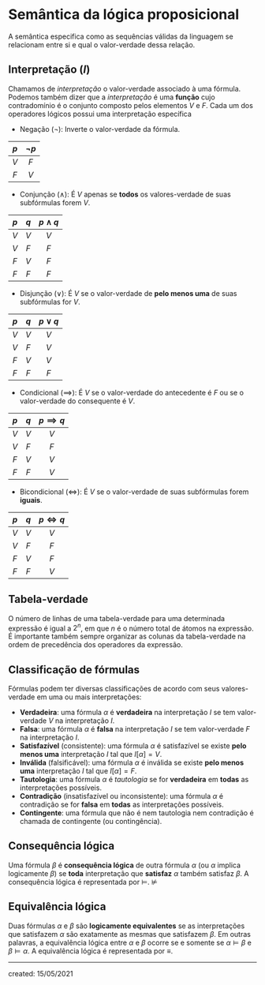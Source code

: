 # Semântica da lógica proposicional
A semântica especifica como as sequências válidas da linguagem se relacionam entre si e qual o valor-verdade dessa relação.

## Interpretação ($I$)
Chamamos de *interpretação* o valor-verdade associado à uma fórmula. Podemos também dizer que a *interpretação* é uma **função** cujo contradomínio é o conjunto composto pelos elementos $V$ e $F$.
Cada um dos operadores lógicos possui uma interpretação específica

- Negação ($\neg$): Inverte o valor-verdade da fórmula.

| $p$ | $\neg p$ |
|:---:|:--------:|
| $V$ |   $F$    |
| $F$ |   $V$    |

- Conjunção ($\land$): É $V$ apenas se **todos** os valores-verdade de suas subfórmulas forem $V$.

| $p$ | $q$ | $p \land q$ |
|:---:|:---:|:-----------:|
| $V$ | $V$ |     $V$     |
| $V$ | $F$ |     $F$     |
| $F$ | $V$ |     $F$     |
| $F$ | $F$ |     $F$     |

- Disjunção ($\lor$): É $V$ se o valor-verdade de **pelo menos uma** de suas subfórmulas for $V$.

| $p$ | $q$ | $p \lor q$ |
|:---:|:---:|:----------:|
| $V$ | $V$ |    $V$     |
| $V$ | $F$ |    $V$     |
| $F$ | $V$ |    $V$     |
| $F$ | $F$ |    $F$     |

- Condicional ($\implies$): É $V$ se o valor-verdade do antecedente é $F$ ou se o valor-verdade do consequente é $V$.

| $p$ | $q$ | $p \implies q$ |
|:---:|:---:|:--------------:|
| $V$ | $V$ |      $V$       |
| $V$ | $F$ |      $F$       |
| $F$ | $V$ |      $V$       |
| $F$ | $F$ |      $V$       |

- Bicondicional ($\iff$): É $V$ se o valor-verdade de suas subfórmulas forem **iguais**.

| $p$ | $q$ | $p \iff q$ |
|:---:|:---:|:--------------:|
| $V$ | $V$ |      $V$       |
| $V$ | $F$ |      $F$       |
| $F$ | $V$ |      $F$       |
| $F$ | $F$ |      $V$       |

## Tabela-verdade
O número de linhas de uma tabela-verdade para uma determinada expressão é igual a $2^n$, em que $n$ é o número total de átomos na expressão. É importante também sempre organizar as colunas da tabela-verdade na ordem de precedência dos operadores da expressão.

## Classificação de fórmulas
Fórmulas podem ter diversas classificações de acordo com seus valores-verdade em uma ou mais interpretações:

- **Verdadeira**: uma fórmula $\alpha$ é **verdadeira** na interpretação $I$ se tem valor-verdade $V$ na interpretação $I$.
- **Falsa**: uma fórmula $\alpha$ é **falsa** na interpretação $I$ se tem valor-verdade $F$ na interpretação $I$.
- **Satisfazível** (consistente): uma fórmula $\alpha$ é satisfazível se existe **pelo menos uma** interpretação $I$ tal que $I[\alpha] = V$.
- **Inválida** (falsificável): uma fórmula $\alpha$ é inválida se existe **pelo menos uma** interpretação $I$ tal que $I[\alpha] = F$.
- **Tautologia**: uma fórmula $\alpha$ é *tautologia* se for **verdadeira** em **todas** as interpretações possíveis.
- **Contradição** (insatisfazível ou inconsistente): uma fórmula $\alpha$ é contradição se for **falsa** em **todas** as interpretações possíveis.
- **Contingente**: uma fórmula que não é nem tautologia nem contradição é chamada de contingente (ou contingência).

## Consequência lógica
Uma fórmula $\beta$ é **consequência lógica** de outra fórmula $\alpha$ (ou $\alpha$ implica logicamente $\beta$) se **toda** interpretação que **satisfaz** $\alpha$ também satisfaz $\beta$.
A consequência lógica é representada por $\vDash$.
$\nvDash$


## Equivalência lógica
Duas fórmulas $\alpha$ e $\beta$ são **logicamente equivalentes** se as interpretações que satisfazem $\alpha$ são exatamente as mesmas que satisfazem $\beta$. Em outras palavras, a equivalência lógica entre $\alpha$ e $\beta$ ocorre se e somente se $\alpha \vDash \beta$ e $\beta \vDash \alpha$.
A equivalência lógica é representada por $\equiv$.

---

created: 15/05/2021
